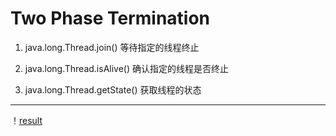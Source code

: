 # Two Phase Termination 
1. java.long.Thread.join()
等待指定的线程终止

2. java.long.Thread.isAlive()
确认指定的线程是否终止

3. java.long.Thread.getState()
获取线程的状态

---
！[result](https://github.com/qiaw99/Self-Lerning/blob/master/Java/MultipleThreads_and_Sockets/Multi_Threads_Mode/10_Two_Phase_Termination/Interrupt.png)
